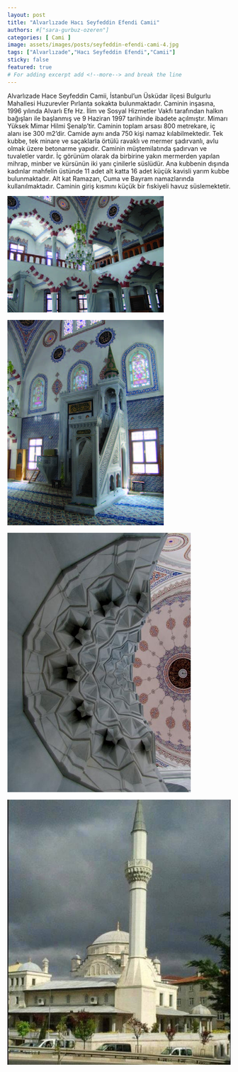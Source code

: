 ```yaml
---
layout: post
title: "Alvarlızade Hacı Seyfeddin Efendi Camii"
authors: #["sara-gurbuz-ozeren"]
categories: [ Cami ]
image: assets/images/posts/seyfeddin-efendi-cami-4.jpg
tags: ["Alvarlızade","Hacı Seyfeddin Efendi","Camii"]
sticky: false
featured: true
# For adding excerpt add <!--more--> and break the line
---
```


Alvarlızade Hace Seyfeddin Camii, İstanbul’un Üsküdar ilçesi Bulgurlu Mahallesi Huzurevler Pırlanta sokakta bulunmaktadır.
Caminin inşasına, 1996 yılında Alvarlı Efe Hz. İlim ve Sosyal Hizmetler Vakfı tarafından halkın bağışları ile başlanmış ve 9 Haziran 1997 tarihinde ibadete açılmıştır.
Mimarı Yüksek Mimar Hilmi Şenalp’tir.
Caminin toplam arsası 800 metrekare, iç alanı ise 300 m2’dir.
Camide aynı anda 750 kişi namaz kılabilmektedir.
Tek kubbe, tek minare ve saçaklarla örtülü ravaklı ve mermer şadırvanlı, avlu olmak üzere betonarme yapıdır.
Caminin müştemilatında şadırvan ve tuvaletler vardır.
İç görünüm olarak da birbirine yakın mermerden yapılan mihrap, minber ve kürsünün iki yanı çinilerle süslüdür.
Ana kubbenin dışında kadınlar mahfelin üstünde 11 adet alt katta 16 adet küçük kavisli yarım kubbe bulunmaktadır.
Alt kat Ramazan, Cuma ve Bayram namazlarında kullanılmaktadır.
Caminin giriş kısmını küçük bir fıskiyeli havuz süslemektetir.

![Alvarlızade Hacı Seyfeddin Efendi Camii](/assets/images/posts/seyfeddin-efendi-cami-1.jpg)

![Alvarlızade Hacı Seyfeddin Efendi Camii](/assets/images/posts/seyfeddin-efendi-cami-2.jpg)

![Alvarlızade Hacı Seyfeddin Efendi Camii](/assets/images/posts/seyfeddin-efendi-cami-3.jpg)

![Alvarlızade Hacı Seyfeddin Efendi Camii](/assets/images/posts/seyfeddin-efendi-cami-4.jpg)


